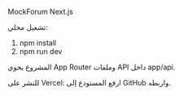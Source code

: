 MockForum Next.js

تشغيل محلي:
1. npm install
2. npm run dev

المشروع يحوي App Router وملفات API داخل app/api.

للنشر على Vercel: ارفع المستودع إلى GitHub واربطه.
